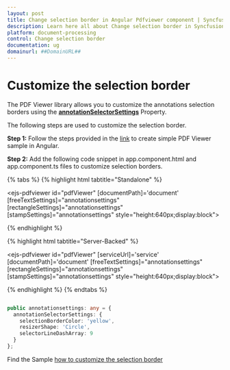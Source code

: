 ```yaml
---
layout: post
title: Change selection border in Angular Pdfviewer component | Syncfusion
description: Learn here all about Change selection border in Syncfusion Angular Pdfviewer component of Syncfusion Essential JS 2 and more.
platform: document-processing
control: Change selection border
documentation: ug
domainurl: ##DomainURL##
---
```


# Customize the selection border

The PDF Viewer library allows you to customize the annotations selection borders using the [**annotationSelectorSettings**](https://helpej2.syncfusion.com/angular/documentation/api/pdfviewer/annotationSelectorSettingsModel/#annotationselectorsettingsmodel) Property.

The following steps are used to customize the selection border.

**Step 1:** Follow the steps provided in the [link](https://help.syncfusion.com/document-processing/pdf/pdf-viewer/angular/getting-started) to create simple PDF Viewer sample in Angular.

**Step 2:** Add the following code snippet in app.component.html and app.component.ts files to customize selection borders.

{% tabs %}
{% highlight html tabtitle="Standalone" %}

<ejs-pdfviewer id="pdfViewer"
               [documentPath]='document'
               [freeTextSettings]="annotationsettings"
               [rectangleSettings]="annotationsettings"
               [stampSettings]="annotationsettings"
               style="height:640px;display:block">
</ejs-pdfviewer>

{% endhighlight %}

{% highlight html tabtitle="Server-Backed" %}

<ejs-pdfviewer id="pdfViewer"
               [serviceUrl]='service'
               [documentPath]='document'
               [freeTextSettings]="annotationsettings"
               [rectangleSettings]="annotationsettings"
               [stampSettings]="annotationsettings"
               style="height:640px;display:block">
</ejs-pdfviewer>

{% endhighlight %}
{% endtabs %}

```typescript

public annotationsettings: any = {
  annotationSelectorSettings: {
    selectionBorderColor: 'yellow',
    resizerShape: 'Circle',
    selectorLineDashArray: 9
  }
};

```

Find the Sample [how to customize the selection border](https://stackblitz.com/edit/angular-ifpsqg-mc9c7m?devtoolsheight=33&file=app.component.ts)